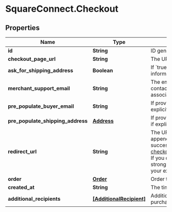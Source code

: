 # SquareConnect.Checkout

## Properties
Name | Type | Description | Notes
------------ | ------------- | ------------- | -------------
**id** | **String** | ID generated by Square Checkout when a new checkout is requested. | [optional] 
**checkout_page_url** | **String** | The URL that the buyer&#39;s browser should be redirected to after the checkout is completed. | [optional] 
**ask_for_shipping_address** | **Boolean** | If &#x60;true&#x60;, Square Checkout will collect shipping information on your behalf and store that information with the transaction information in your Square Dashboard.  Default: &#x60;false&#x60;. | [optional] 
**merchant_support_email** | **String** | The email address to display on the Square Checkout confirmation page and confirmation email that the buyer can use to contact the merchant.  If this value is not set, the confirmation page and email will display the primary email address associated with the merchant&#39;s Square account.  Default: none; only exists if explicitly set. | [optional] 
**pre_populate_buyer_email** | **String** | If provided, the buyer&#39;s email is pre-populated on the checkout page as an editable text field.  Default: none; only exists if explicitly set. | [optional] 
**pre_populate_shipping_address** | [**Address**](Address.md) | If provided, the buyer&#39;s shipping info is pre-populated on the checkout page as editable text fields.  Default: none; only exists if explicitly set. | [optional] 
**redirect_url** | **String** | The URL to redirect to after checkout is completed with &#x60;checkoutId&#x60;, Square&#39;s &#x60;orderId&#x60;, &#x60;transactionId&#x60;, and &#x60;referenceId&#x60; appended as URL parameters. For example, if the provided redirect_url is &#x60;http://www.example.com/order-complete&#x60;, a successful transaction redirects the customer to:  &#x60;http://www.example.com/order-complete?checkoutId&#x3D;xxxxxx&amp;orderId&#x3D;xxxxxx&amp;referenceId&#x3D;xxxxxx&amp;transactionId&#x3D;xxxxxx&#x60;  If you do not provide a redirect URL, Square Checkout will display an order confirmation page on your behalf; however Square strongly recommends that you provide a redirect URL so you can verify the transaction results and finalize the order through your existing/normal confirmation workflow. | [optional] 
**order** | [**Order**](Order.md) | Order to be checked out. | [optional] 
**created_at** | **String** | The time when the checkout was created, in RFC 3339 format. | [optional] 
**additional_recipients** | [**[AdditionalRecipient]**](AdditionalRecipient.md) | Additional recipients (other than the merchant) receiving a portion of this checkout. For example, fees assessed on the purchase by a third party integration. | [optional] 


